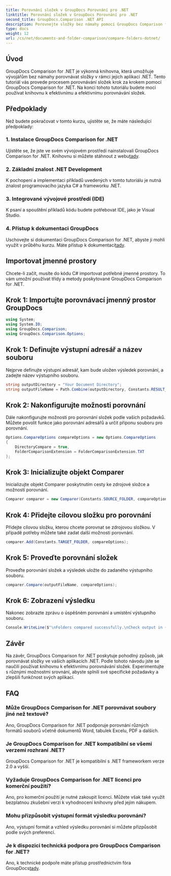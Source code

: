 ```yaml
---
title: Porovnání složek v GroupDocs Porovnání pro .NET
linktitle: Porovnání složek v GroupDocs Porovnání pro .NET
second_title: GroupDocs.Comparison .NET API
description: Porovnejte složky bez námahy pomocí GroupDocs Comparison for .NET. Následujte náš krok za krokem pro efektivní srovnání složek. Vylepšete své aplikace .NET.
type: docs
weight: 12
url: /cs/net/documents-and-folder-comparison/compare-folders-dotnet/
---
```

## Úvod
GroupDocs Comparison for .NET je výkonná knihovna, která umožňuje vývojářům bez námahy porovnávat složky v rámci jejich aplikací .NET. Tento tutoriál vás provede procesem porovnávání složek krok za krokem pomocí GroupDocs Comparison for .NET. Na konci tohoto tutoriálu budete moci používat knihovnu k efektivnímu a efektivnímu porovnávání složek.
## Předpoklady
Než budete pokračovat v tomto kurzu, ujistěte se, že máte následující předpoklady:
### 1. Instalace GroupDocs Comparison for .NET
 Ujistěte se, že jste ve svém vývojovém prostředí nainstalovali GroupDocs Comparison for .NET. Knihovnu si můžete stáhnout z webu[tady](https://releases.groupdocs.com/comparison/net/).
### 2. Základní znalost .NET Development
K pochopení a implementaci příkladů uvedených v tomto tutoriálu je nutná znalost programovacího jazyka C# a frameworku .NET.
### 3. Integrované vývojové prostředí (IDE)
K psaní a spouštění příkladů kódu budete potřebovat IDE, jako je Visual Studio.
### 4. Přístup k dokumentaci GroupDocs
Uschovejte si dokumentaci GroupDocs Comparison for .NET, abyste ji mohli využít v průběhu kurzu. Máte přístup k dokumentaci[tady](https://reference.groupdocs.com/comparison/net/).

## Importovat jmenné prostory
Chcete-li začít, musíte do kódu C# importovat potřebné jmenné prostory. To vám umožní používat třídy a metody poskytované GroupDocs Comparison for .NET.
## Krok 1: Importujte porovnávací jmenný prostor GroupDocs
```csharp
using System;
using System.IO;
using GroupDocs.Comparison;
using GroupDocs.Comparison.Options;
```

## Krok 1: Definujte výstupní adresář a název souboru
Nejprve definujte výstupní adresář, kam bude uložen výsledek porovnání, a zadejte název výstupního souboru.
```csharp
string outputDirectory = "Your Document Directory";
string outputFileName = Path.Combine(outputDirectory, Constants.RESULT_FOLDER);
```
## Krok 2: Nakonfigurujte možnosti porovnání
Dále nakonfigurujte možnosti pro porovnání složek podle vašich požadavků. Můžete povolit funkce jako porovnání adresářů a určit příponu souboru pro porovnání.
```csharp
Options.CompareOptions compareOptions = new Options.CompareOptions
{
    DirectoryCompare = true,
    FolderComparisonExtension = FolderComparisonExtension.TXT
};
```
## Krok 3: Inicializujte objekt Comparer
Inicializujte objekt Comparer poskytnutím cesty ke zdrojové složce a možností porovnání.
```csharp
Comparer comparer = new Comparer(Constants.SOURCE_FOLDER, compareOptions);
```
## Krok 4: Přidejte cílovou složku pro porovnání
Přidejte cílovou složku, kterou chcete porovnat se zdrojovou složkou. V případě potřeby můžete také zadat další možnosti porovnání.
```csharp
comparer.Add(Constants.TARGET_FOLDER, compareOptions);
```
## Krok 5: Proveďte porovnání složek
Proveďte porovnání složek a výsledek uložte do zadaného výstupního souboru.
```csharp
comparer.Compare(outputFileName, compareOptions);
```
## Krok 6: Zobrazení výsledku
Nakonec zobrazte zprávu o úspěšném porovnání a umístění výstupního souboru.
```csharp
Console.WriteLine($"\nFolders compared successfully.\nCheck output in {Directory.GetCurrentDirectory()}.");
```

## Závěr
Na závěr, GroupDocs Comparison for .NET poskytuje pohodlný způsob, jak porovnávat složky ve vašich aplikacích .NET. Podle tohoto návodu jste se naučili používat knihovnu k efektivnímu porovnávání složek. Experimentujte s různými možnostmi srovnání, abyste splnili své specifické požadavky a zlepšili funkčnost svých aplikací.
## FAQ
### Může GroupDocs Comparison for .NET porovnávat soubory jiné než textové?
Ano, GroupDocs Comparison for .NET podporuje porovnání různých formátů souborů včetně dokumentů Word, tabulek Excelu, PDF a dalších.
### Je GroupDocs Comparison for .NET kompatibilní se všemi verzemi rozhraní .NET?
GroupDocs Comparison for .NET je kompatibilní s .NET frameworkem verze 2.0 a vyšší.
### Vyžaduje GroupDocs Comparison for .NET licenci pro komerční použití?
Ano, pro komerční použití je nutné zakoupit licenci. Můžete však také využít bezplatnou zkušební verzi k vyhodnocení knihovny před jejím nákupem.
### Mohu přizpůsobit výstupní formát výsledku porovnání?
Ano, výstupní formát a vzhled výsledku porovnání si můžete přizpůsobit podle svých preferencí.
### Je k dispozici technická podpora pro GroupDocs Comparison for .NET?
 Ano, k technické podpoře máte přístup prostřednictvím fóra GroupDocs[tady](https://forum.groupdocs.com/c/comparison/12).